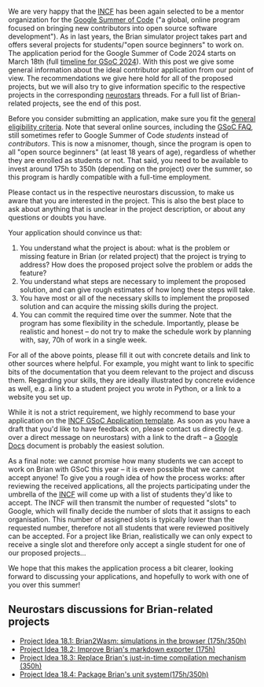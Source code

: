 <!--
.. title: GSoC 2024
.. slug: gsoc-2024
.. date: 2024-02-28 13:15:00 UTC
.. category: news
.. tags: Development,GSoC
.. type: text
-->

We are very happy that the [INCF](https://incf.org) has been again selected to be a mentor organization for the [Google Summer of Code](https://summerofcode.withgoogle.com/) ("a global, online program focused on bringing new contributors into open source software development"). As in last years, the Brian simulator project takes part and offers several projects for students/"open source beginners" to work on.
The application period for the Google Summer of Code 2024 starts on March 18th (full [timeline for GSoC 2024](https://developers.google.com/open-source/gsoc/timeline)). With this post we give some general information about the ideal contributor application from our point of view. The recommendations we give here hold for all of the proposed projects, but we will also try to give information specific to the respective projects in the corresponding [neurostars](https://neurostars.org/tag/gsoc2024) threads. For a full list of Brian-related projects, see the end of this post.

<!-- TEASER_END -->

Before you consider submitting an application, make sure you fit the [general eligibility criteria](https://developers.google.com/open-source/gsoc/faq#what_are_the_eligibility_requirements_for_participation). Note that several online sources, including the [GSoC FAQ](https://developers.google.com/open-source/gsoc/faq), still sometimes refer to Google Summer of Code *students* instead of *contributors*. This is now a misnomer, though, since the program is open to all "open source beginners" (at least 18 years of age), regardless of whether they are enrolled as students or not. That said, you need to be available to invest around 175h to 350h (depending on the project) over the summer, so this program is hardly compatible with a full-time employment.

Please contact us in the respective neurostars discussion, to make us aware that you are interested in the project. This is also the best place to ask about anything that is unclear in the project description, or about any questions or doubts you have.

Your application should convince us that:

1. You understand what the project is about: what is the problem or missing feature in Brian (or related project) that the project is trying to address? How does the proposed project solve the problem or adds the feature?
2. You understand what steps are necessary to implement the proposed solution, and can give rough estimates of how long these steps will take.
3. You have most or all of the necessary skills to implement the proposed solution and can acquire the missing skills during the project.
4. You can commit the required time over the summer. Note that the program has some flexibility in the schedule. Importantly, please be realistic and honest – do not try to make the schedule work by planning with, say, 70h of work in a single week.

For all of the above points, please fill it out with concrete details and link to other sources where helpful. For example, you might want to link to specific bits of the documentation that you deem relevant to the project and discuss them. Regarding your skills, they are ideally illustrated by concrete evidence as well, e.g. a link to a student project you wrote in Python, or a link to a website you set up.

While it is not a strict requirement, we highly recommend to base your application on the [INCF GSoC Application template](https://www.incf.org/sites/default/files/files/INCF_GSoC_2022_Application_template.pdf). As soon as you have a draft that you'd like to have feedback on, please contact us directly (e.g. over a direct message on neurostars) with a link to the draft – a [Google Docs](https://docs.google.com/) document is probably the easiest solution.

As a final note: we cannot promise how many students we can accept to work on Brian with GSoC this year – it is even possible that we cannot accept anyone! To give you a rough idea of how the process works: after reviewing the received applications, all the projects participating under the umbrella of the [INCF](https://www.incf.org) will come up with a list of students they'd like to accept. The INCF will then transmit the number of requested "slots" to Google, which will finally decide the number of slots that it assigns to each organisation. This number of assigned slots is typically lower than the requested number, therefore not all students that were reviewed positively can be accepted. For a project like Brian, realistically we can only expect to receive a single slot and therefore only accept a single student for one of our proposed projects...

We hope that this makes the application process a bit clearer, looking forward to discussing your applications, and hopefully to work with one of you over this summer!

## Neurostars discussions for Brian-related projects

* [Project Idea 18.1: Brian2Wasm: simulations in the browser (175h/350h)](https://neurostars.org/t/gsoc-2024-project-idea-18-1-brian2wasm-simulations-in-the-browser-175h-350h)
* [Project Idea 18.2: Improve Brian's markdown exporter (175h)](https://neurostars.org/t/gsoc-2024-project-idea-18-2-improve-brian-s-markdown-exporter-175-h)
* [Project Idea 18.3: Replace Brian's just-in-time compilation mechanism (350h)](https://neurostars.org/t/gsoc-2024-project-idea-18-3-replace-brian-s-just-in-time-compilation-mechanism-350-h)
* [Project Idea 18.4: Package Brian's unit system(175h/350h)](https://neurostars.org/t/gsoc-2024-project-idea-18-4-package-brian-s-unit-system-175h-350h)
